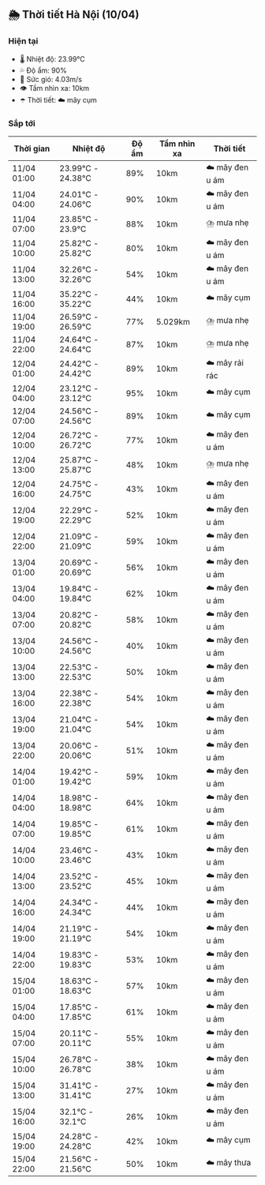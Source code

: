## 🌦️ Thời tiết Hà Nội (10/04)

### Hiện tại

- 🌡️ Nhiệt độ: 23.99℃
- 💦 Độ ẩm: 90%
- 💨 Sức gió: 4.03m/s
- 👁️ Tầm nhìn xa: 10km
- ☂️ Thời tiết: ☁️ mây cụm

### Sắp tới

| Thời gian | Nhiệt độ | Độ ẩm | Tầm nhìn xa | Thời tiết |
| --- | --- | --- | --- | --- |
| 11/04 01:00 | 23.99℃ - 24.38℃ | 89% | 10km | ☁️ mây đen u ám |
| 11/04 04:00 | 24.01℃ - 24.06℃ | 90% | 10km | ☁️ mây đen u ám |
| 11/04 07:00 | 23.85℃ - 23.9℃ | 88% | 10km | ⛈️ mưa nhẹ |
| 11/04 10:00 | 25.82℃ - 25.82℃ | 80% | 10km | ☁️ mây đen u ám |
| 11/04 13:00 | 32.26℃ - 32.26℃ | 54% | 10km | ☁️ mây đen u ám |
| 11/04 16:00 | 35.22℃ - 35.22℃ | 44% | 10km | ☁️ mây cụm |
| 11/04 19:00 | 26.59℃ - 26.59℃ | 77% | 5.029km | ⛈️ mưa nhẹ |
| 11/04 22:00 | 24.64℃ - 24.64℃ | 87% | 10km | ⛈️ mưa nhẹ |
| 12/04 01:00 | 24.42℃ - 24.42℃ | 89% | 10km | ☁️ mây rải rác |
| 12/04 04:00 | 23.12℃ - 23.12℃ | 95% | 10km | ☁️ mây cụm |
| 12/04 07:00 | 24.56℃ - 24.56℃ | 89% | 10km | ☁️ mây cụm |
| 12/04 10:00 | 26.72℃ - 26.72℃ | 77% | 10km | ☁️ mây đen u ám |
| 12/04 13:00 | 25.87℃ - 25.87℃ | 48% | 10km | ⛈️ mưa nhẹ |
| 12/04 16:00 | 24.75℃ - 24.75℃ | 43% | 10km | ☁️ mây đen u ám |
| 12/04 19:00 | 22.29℃ - 22.29℃ | 52% | 10km | ☁️ mây đen u ám |
| 12/04 22:00 | 21.09℃ - 21.09℃ | 59% | 10km | ☁️ mây đen u ám |
| 13/04 01:00 | 20.69℃ - 20.69℃ | 56% | 10km | ☁️ mây đen u ám |
| 13/04 04:00 | 19.84℃ - 19.84℃ | 62% | 10km | ☁️ mây đen u ám |
| 13/04 07:00 | 20.82℃ - 20.82℃ | 58% | 10km | ☁️ mây đen u ám |
| 13/04 10:00 | 24.56℃ - 24.56℃ | 40% | 10km | ☁️ mây đen u ám |
| 13/04 13:00 | 22.53℃ - 22.53℃ | 50% | 10km | ☁️ mây đen u ám |
| 13/04 16:00 | 22.38℃ - 22.38℃ | 54% | 10km | ☁️ mây đen u ám |
| 13/04 19:00 | 21.04℃ - 21.04℃ | 54% | 10km | ☁️ mây đen u ám |
| 13/04 22:00 | 20.06℃ - 20.06℃ | 51% | 10km | ☁️ mây đen u ám |
| 14/04 01:00 | 19.42℃ - 19.42℃ | 59% | 10km | ☁️ mây đen u ám |
| 14/04 04:00 | 18.98℃ - 18.98℃ | 64% | 10km | ☁️ mây đen u ám |
| 14/04 07:00 | 19.85℃ - 19.85℃ | 61% | 10km | ☁️ mây đen u ám |
| 14/04 10:00 | 23.46℃ - 23.46℃ | 43% | 10km | ☁️ mây đen u ám |
| 14/04 13:00 | 23.52℃ - 23.52℃ | 45% | 10km | ☁️ mây đen u ám |
| 14/04 16:00 | 24.34℃ - 24.34℃ | 44% | 10km | ☁️ mây đen u ám |
| 14/04 19:00 | 21.19℃ - 21.19℃ | 54% | 10km | ☁️ mây đen u ám |
| 14/04 22:00 | 19.83℃ - 19.83℃ | 53% | 10km | ☁️ mây đen u ám |
| 15/04 01:00 | 18.63℃ - 18.63℃ | 57% | 10km | ☁️ mây đen u ám |
| 15/04 04:00 | 17.85℃ - 17.85℃ | 61% | 10km | ☁️ mây đen u ám |
| 15/04 07:00 | 20.11℃ - 20.11℃ | 55% | 10km | ☁️ mây đen u ám |
| 15/04 10:00 | 26.78℃ - 26.78℃ | 38% | 10km | ☁️ mây đen u ám |
| 15/04 13:00 | 31.41℃ - 31.41℃ | 27% | 10km | ☁️ mây đen u ám |
| 15/04 16:00 | 32.1℃ - 32.1℃ | 26% | 10km | ☁️ mây đen u ám |
| 15/04 19:00 | 24.28℃ - 24.28℃ | 42% | 10km | ☁️ mây cụm |
| 15/04 22:00 | 21.56℃ - 21.56℃ | 50% | 10km | ☁️ mây thưa |
